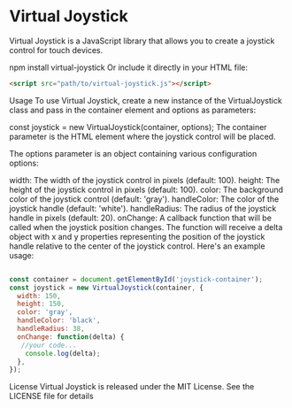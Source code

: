 # Virtual Joystick

Virtual Joystick is a JavaScript library that allows you to create a joystick control for touch devices.

npm install virtual-joystick
Or include it directly in your HTML file:

```html
<script src="path/to/virtual-joystick.js"></script>
```

Usage
To use Virtual Joystick, create a new instance of the VirtualJoystick class and pass in the container element and options as parameters:

const joystick = new VirtualJoystick(container, options);
The container parameter is the HTML element where the joystick control will be placed.

The options parameter is an object containing various configuration options:

width: The width of the joystick control in pixels (default: 100).
height: The height of the joystick control in pixels (default: 100).
color: The background color of the joystick control (default: 'gray').
handleColor: The color of the joystick handle (default: 'white').
handleRadius: The radius of the joystick handle in pixels (default: 20).
onChange: A callback function that will be called when the joystick position changes. The function will receive a delta object with x and y properties representing the position of the joystick handle relative to the center of the joystick control.
Here's an example usage:


```javascript

const container = document.getElementById('joystick-container');
const joystick = new VirtualJoystick(container, {
  width: 150,
  height: 150,
  color: 'gray',
  handleColor: 'black',
  handleRadius: 38,
  onChange: function(delta) {
   //your code... 
    console.log(delta);
  },
});

```


License
Virtual Joystick is released under the MIT License. See the LICENSE file for details

